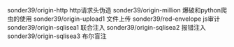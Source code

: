 sonder39/origin-http http请求头伪造
sonder39/origin-million 爆破和python爬虫的使用
sonder39/origin-upload1 文件上传
sonder39/red-envelope js审计
sonder39/origin-sqlisea1 联合注入
sonder39/origin-sqlisea2 报错注入
sonder39/origin-sqlisea3 布尔盲注